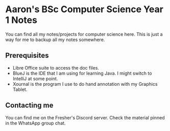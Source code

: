 # Aaron's BSc Computer Science Year 1 Notes
You can find all my notes/projects for computer science here. This is just a way for me to backup all my notes somewhere.

## Prerequisites
- Libre Office suite to access the doc files.
- BlueJ is the IDE that I am using for learning Java. I might switch to IntelliJ at some point.
- Xournal is the program I use to do hand annotation with my Graphics Tablet.

## Contacting me
You can find me on the Fresher's Discord server. Check the material pinned in the WhatsApp group chat.


